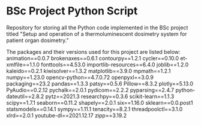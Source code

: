 # BSc Project Python Script 
Repository for storing all the Python code implemented in the BSc project titled "Setup and operation of a thermoluminescent dosimetry system for patient organ dosimetry."

The packages and their versions used for this project are listed below:
animation==0.0.7
brokenaxes==0.6.1
contourpy==1.2.1
cycler==0.10.0
et-xmlfile==1.1.0
fonttools==4.53.0
importlib-resources==6.4.0
joblib==1.2.0
kaleido==0.2.1
kiwisolver==1.3.2
matplotlib==3.9.0
mpmath==1.2.1
numpy==1.23.0
opencv-python==4.7.0.72
openpyxl==3.0.9
packaging==23.2
pandas==1.3.3
patsy==0.5.6
Pillow==8.3.2
plotly==5.13.0
PyAudio==0.2.12
pychalk==2.0.1
pydicom==2.2.2
pyparsing==2.4.7
python-dateutil==2.8.2
pytz==2021.3
researchpy==0.3.6
scikit-learn==1.1.3
scipy==1.7.1
seaborn==0.11.2
shapely==2.0.1
six==1.16.0
sklearn==0.0.post1
statsmodels==0.14.1
sympy==1.11.1
tenacity==8.2.1
threadpoolctl==3.1.0
xlrd==2.0.1
youtube-dl==2021.12.17
zipp==3.19.2
